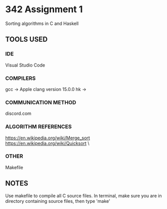 # 342 Assignment 1
Sorting algorithms in C and Haskell


##  TOOLS USED
###  IDE
  Visual Studio Code
###  COMPILERS 
  gcc -> Apple clang version 15.0.0
  hk -> 
###  COMMUNICATION METHOD 
  discord.com
### ALGORITHM REFERENCES
  https://en.wikipedia.org/wiki/Merge_sort \
  https://en.wikipedia.org/wiki/Quicksort \
### OTHER
  Makefile


## NOTES
  Use makefile to compile all C source files. 
  In terminal, make sure you are in directory containing source files, then type 'make'
